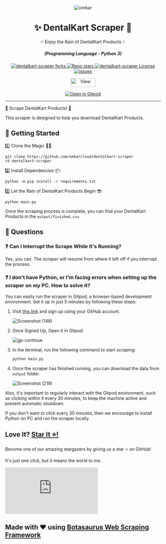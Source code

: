 <p align="center">
  <img src="https://www.omkar.cloud/images/favicon/prod/favicon-256x256.png" alt="omkar" />
</p>
  <div align="center" style="margin-top: 0;">
  <h1>✨ DentalKart Scraper 🤖</h1>
  <p>💦 Enjoy the Rain of DentalKart Products 💦</p>
</div>
<em>
  <h5 align="center">(Programming Language - Python 3)</h5>
</em>
<p align="center">
  <a href="#">
    <img alt="dentalkart-scraper forks" src="https://img.shields.io/github/forks/omkarcloud/dentalkart-scraper?style=for-the-badge" />
  </a>
  <a href="#">
    <img alt="Repo stars" src="https://img.shields.io/github/stars/omkarcloud/dentalkart-scraper?style=for-the-badge&color=yellow" />
  </a>
  <a href="#">
    <img alt="dentalkart-scraper License" src="https://img.shields.io/github/license/omkarcloud/dentalkart-scraper?color=orange&style=for-the-badge" />
  </a>
  <a href="https://github.com/omkarcloud/dentalkart-scraper/issues">
    <img alt="issues" src="https://img.shields.io/github/issues/omkarcloud/dentalkart-scraper?color=purple&style=for-the-badge" />
  </a>
</p>
<p align="center">
  <img src="https://views.whatilearened.today/views/github/omkarcloud/dentalkart-scraper.svg" width="80px" height="28px" alt="View" />
</p>

<p align="center">
  <a href="https://gitpod.io/#https://github.com/omkarcloud/dentalkart-scraper">
    <img alt="Open in Gitpod" src="https://gitpod.io/button/open-in-gitpod.svg" />
  </a>
</p>
  

---

🌟 Scrape DentalKart Products! 🤖

This scraper is designed to help you download DentalKart Products. 


## 🚀 Getting Started

1️⃣ Clone the Magic 🧙‍♀️:
```shell
git clone https://github.com/omkarcloud/dentalkart-scraper
cd dentalkart-scraper
```
2️⃣ Install Dependencies 📦:
```shell
python -m pip install -r requirements.txt
```
3️⃣ Let the Rain of DentalKart Products Begin 😎:
```shell
python main.py
```

Once the scraping process is complete, you can find your DentalKart Products in the `output/finished.csv`.

## 🤔 Questions


### ❓ Can I Interrupt the Scrape While It's Running?
Yes, you can. The scraper will resume from where it left off if you interrupt the process.

### ❓ I don't have Python, or I'm facing errors when setting up the scraper on my PC. How to solve it?

You can easily run the scraper in Gitpod, a browser-based development environment. Set it up in just 5 minutes by following these steps:

1. Visit [this link](https://gitpod.io/#https://github.com/omkarcloud/google-maps-scraper) and sign up using your GitHub account.
   
   ![Screenshot (148)](https://github.com/omkarcloud/google-maps-scraper/assets/53407137/f498dda8-5352-4f7a-9d70-c717859670d4.png)
  
2. Once Signed Up, Open it in Gitpod.   

   ![gp-continue](https://raw.githubusercontent.com/omkarcloud/google-maps-scraper/master/screenshots/gp-continue.png)

3. In the terminal, run the following command to start scraping:
   ```bash
   python main.py
   ```
  
4. Once the scraper has finished running, you can download the data from `output` folder.

   ![Screenshot (219)](https://github.com/omkarcloud/google-maps-scraper/assets/53407137/bade4001-12dc-4191-972e-cba0466f3e3f.png)


Also, it's important to regularly interact with the Gitpod environment, such as clicking within it every 30 minutes, to keep the machine active and prevent automatic shutdown. 

If you don't want to click every 30 minutes, then we encourage to install Python on PC and run the scraper locally. 


<!-- 
## 🤔 FAQs

### ❓ The code looks well-structured and organized. Most Selenium codebases are messy. How did you do it?

A: I use the Bose Framework, a Bot Development Framework that greatly simplifies the process of creating bots.

The DentalKart Scraper uses Bose to:

1. Maintain code structure
2. Save the data as JSON and CSV
3. Incorporate anti-bot detection features
4. Utilize the enhanced Selenium Driver to reduce code.

You can see `task.py` to understand the simplicity Bose Brings.

Without Bose Framework, it would be 2x more harder to make this DentalKart Scraper.

Explore the Bose Framework [here](https://www.omkar.cloud/bose/).


### ❓ What services do you provide?
A: We specialize in developing professional bots. Some of our popular Ready Made Bots, are:

1. **LinkedIn Messaging Bot**: Connect with thousands of LinkedIn users to promote and sell your products.
2. **Gmail Email Sending Bot**: Reach out to thousands of people through email to market your products.
3. **Discord Messaging Bot**: Engage with a large audience on Discord and promote your offerings.
4. **Reddit Messaging Bot**: Communicate with thousands of individuals on Reddit to showcase your products.
5. **Instagram Messaging Bot**: Connect with a wide user base on Instagram and promote your brand.
6. **Realtors Scraping**: Extract real-time home listings from realtors websites.

In addition, we offer Custom Bot Solutions tailored to your specific requirements. 

Let's discuss your requirements further! Feel free to reach out to me at chetan@omkar.cloud. -->


## Love It? [Star It ⭐!](https://github.com/omkarcloud/google-maps-scraper)

Become one of our amazing stargazers by giving us a star ⭐ on GitHub!

It's just one click, but it means the world to me.

[![Stargazers for @omkarcloud/google-maps-scraper](https://bytecrank.com/nastyox/reporoster/php/stargazersSVG.php?user=omkarcloud&repo=google-maps-scraper)](https://github.com/omkarcloud/google-maps-scraper/stargazers)

## Made with ❤️ using [Botasaurus Web Scraping Framework](https://github.com/omkarcloud/botasaurus)